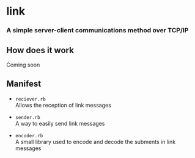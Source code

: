 # link

### **A simple server-client communications method over TCP/IP**

## How does it work
Coming soon

## Manifest

- `reciever.rb`  
    Allows the reception of link messages
- `sender.rb`  
    A way to easily send link messages

- `encoder.rb`  
    A small library used to encode and decode the subments in link messages

